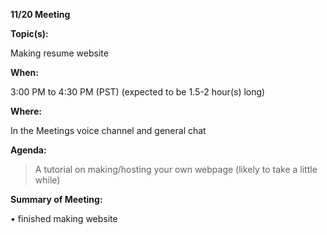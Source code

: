 __**11/20 Meeting**__

__**Topic(s):**__

Making resume website

__**When:**__

3:00 PM to 4:30 PM (PST) (expected to be 1.5-2 hour(s) long)

__**Where:**__

In the Meetings voice channel and general chat

__**Agenda:**__

>  A tutorial on making/hosting your own webpage (likely to take a little while)


__**Summary of Meeting:**__

•  finished making website
